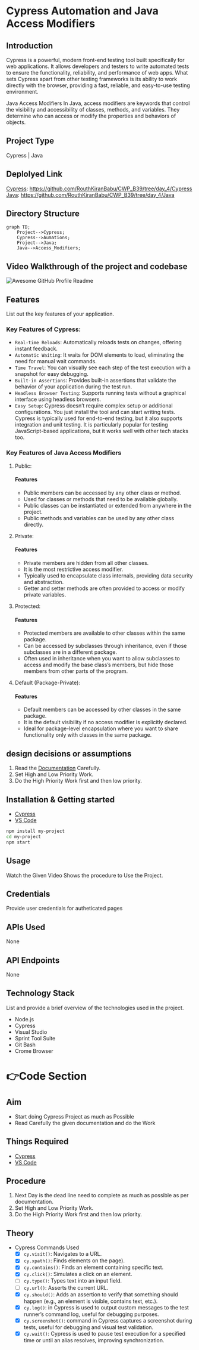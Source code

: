 # Cypress Automation and Java Access Modifiers

## Introduction
Cypress is a powerful, modern front-end testing tool built specifically for web applications. It allows developers and testers to write automated tests to ensure the functionality, reliability, and performance of web apps. What sets Cypress apart from other testing frameworks is its ability to work directly with the browser, providing a fast, reliable, and easy-to-use testing environment.

Java Access Modifiers
In Java, access modifiers are keywords that control the visibility and accessibility of classes, methods, and variables. They determine who can access or modify the properties and behaviors of objects.

## Project Type
Cypress | Java

## Deplolyed Link
[Cypress](https://docs.google.com/document/d/1Vg_w7W7cWbaoCtJP8Od89vhW4WknQ8QN/edit): https://github.com/RouthKiranBabu/CWP_B39/tree/day_4/Cypress
[Java](https://docs.google.com/document/d/1fmLVD8mzY3hxNgZts477zthLmaUaeogFglJDPdfqqpw/edit#heading=h.jcs07vg2nrpd): https://github.com/RouthKiranBabu/CWP_B39/tree/day_4/Java

## Directory Structure
```mermaid
graph TD;
    Project-->Cypress;
    Cypress-->Aumations;
    Project-->Java;
    Java-->Access_Modifiers;
```

## Video Walkthrough of the project and codebase
<img alt="Awesome GitHub Profile Readme" src="./day_4.gif"> </img>

## Features
List out the key features of your application.

### Key Features of Cypress:
- `Real-time Reloads`: Automatically reloads tests on changes, offering instant feedback.
- `Automatic Waiting`: It waits for DOM elements to load, eliminating the need for manual wait commands.
- `Time Travel`: You can visually see each step of the test execution with a snapshot for easy debugging.
- `Built-in Assertions`: Provides built-in assertions that validate the behavior of your application during the test run.
- `Headless Browser Testing`: Supports running tests without a graphical interface using headless browsers.
- `Easy Setup`: Cypress doesn’t require complex setup or additional configurations. You just install the tool and can start writing tests.
Cypress is typically used for end-to-end testing, but it also supports integration and unit testing. It is particularly popular for testing JavaScript-based applications, but it works well with other tech stacks too.

### Key Features of Java Access Modifiers
1. Public:
   #### Features
   - Public members can be accessed by any other class or method.
   - Used for classes or methods that need to be available globally.
   - Public classes can be instantiated or extended from anywhere in the project.
   - Public methods and variables can be used by any other class directly.
     
2. Private:
   #### Features
   - Private members are hidden from all other classes.
   - It is the most restrictive access modifier.
   - Typically used to encapsulate class internals, providing data security and abstraction.
   - Getter and setter methods are often provided to access or modify private variables.

3. Protected:
   #### Features
   - Protected members are available to other classes within the same package.
   - Can be accessed by subclasses through inheritance, even if those subclasses are in a different package.
   - Often used in inheritance when you want to allow subclasses to access and modify the base class’s members, but hide those members from other parts of the program.

4. Default (Package-Private):
   #### Features
   - Default members can be accessed by other classes in the same package.
   - It is the default visibility if no access modifier is explicitly declared.
   - Ideal for package-level encapsulation where you want to share functionality only with classes in the same package.

## design decisions or assumptions
  1. Read the [Documentation](https://docs.google.com/document/d/1Vg_w7W7cWbaoCtJP8Od89vhW4WknQ8QN/edit) Carefully.
  2. Set High and Low Priority Work.
  3. Do the High Priority Work first and then low priority.

## Installation & Getting started
  - [Cypress](https://www.cypress.io/)
  - [VS Code](https://code.visualstudio.com/)

```bash
npm install my-project
cd my-project
npm start
```

## Usage
Watch the Given Video Shows the procedure to Use the Project.

## Credentials
Provide user credentials for autheticated pages

## APIs Used
None

## API Endpoints
None

## Technology Stack
List and provide a brief overview of the technologies used in the project.

- Node.js
- Cypress
- Visual Studio
- Sprint Tool Suite
- Git Bash
- Crome Browser

# 👉Code Section
  ## Aim
  - Start doing Cypress Project as much as Possible
  - Read Carefully the given documentation and do the Work
  ## Things Required
  - [Cypress](https://www.cypress.io/)
  - [VS Code](https://code.visualstudio.com/)
  ## Procedure
  1. Next Day is the dead line need to complete as much as possible as per documentation.
  2. Set High and Low Priority Work.
  3. Do the High Priority Work first and then low priority.
  ## Theory
  - Cypress Commands Used
      - [x] `cy.visit()`: Navigates to a URL.
      - [x] `cy.xpath()`: Finds elements on the page).
      - [x] `cy.contains()`: Finds an element containing specific text.
      - [x] `cy.click()`: Simulates a click on an element.
      - [ ] `cy.type()`: Types text into an input field.
      - [ ] `cy.url()`: Asserts the current URL.
      - [x] `cy.should()`: Adds an assertion to verify that something should happen (e.g., an element is visible, contains text, etc.).
      - [x] `cy.log()`: in Cypress is used to output custom messages to the test runner’s command log, useful for debugging purposes.
      - [x] `cy.screenshot()`: command in Cypress captures a screenshot during tests, useful for debugging and visual test validation.
      - [x] `cy.wait()`: Cypress is used to pause test execution for a specified time or until an alias resolves, improving synchronization.
